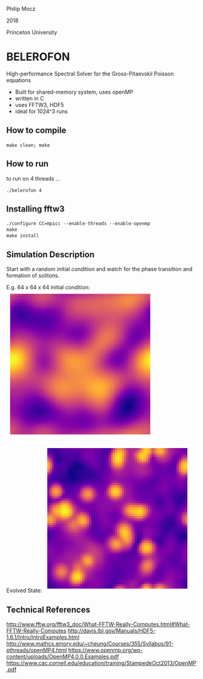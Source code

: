 Philip Mocz

2018

Princeton University


# BELEROFON

High-performance Spectral Solver for the Gross-Pitaevskii Poisson equations

  * Built for shared-memory system, uses openMP
  * written in C
  * uses FFTW3, HDF5
  * ideal for 1024^3 runs


## How to compile

```
make clean; make
```


## How to run

to run on 4 threads ...
```
./belerofon 4
```


## Installing fftw3 

```
./configure CC=mpicc --enable-threads --enable-openmp
make
make install
```

## Simulation Description

Start with a random initial condition and watch for the phase transition and formation of solitons.

E.g. 64 x 64 x 64 initial condition:
![initial condition](analysis/snap000.png "initial condition")

Evolved State:
![initial condition](analysis/snap020.png "evolved state")



## Technical References

http://www.fftw.org/fftw3_doc/What-FFTW-Really-Computes.html#What-FFTW-Really-Computes
http://davis.lbl.gov/Manuals/HDF5-1.6.1/Intro/IntroExamples.html
http://www.mathcs.emory.edu/~cheung/Courses/355/Syllabus/91-pthreads/openMP4.html
https://www.openmp.org/wp-content/uploads/OpenMP4.0.0.Examples.pdf
https://www.cac.cornell.edu/education/training/StampedeOct2013/OpenMP.pdf
